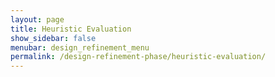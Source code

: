 ```yaml
---
layout: page
title: Heuristic Evaluation
show_sidebar: false
menubar: design_refinement_menu
permalink: /design-refinement-phase/heuristic-evaluation/
---
```

<object 
    data="/uxd-2022-03/little-trees/docs/recieved_heuristic_evaluation.pdf" 
    width="800" 
    height="700"> 
</object>
